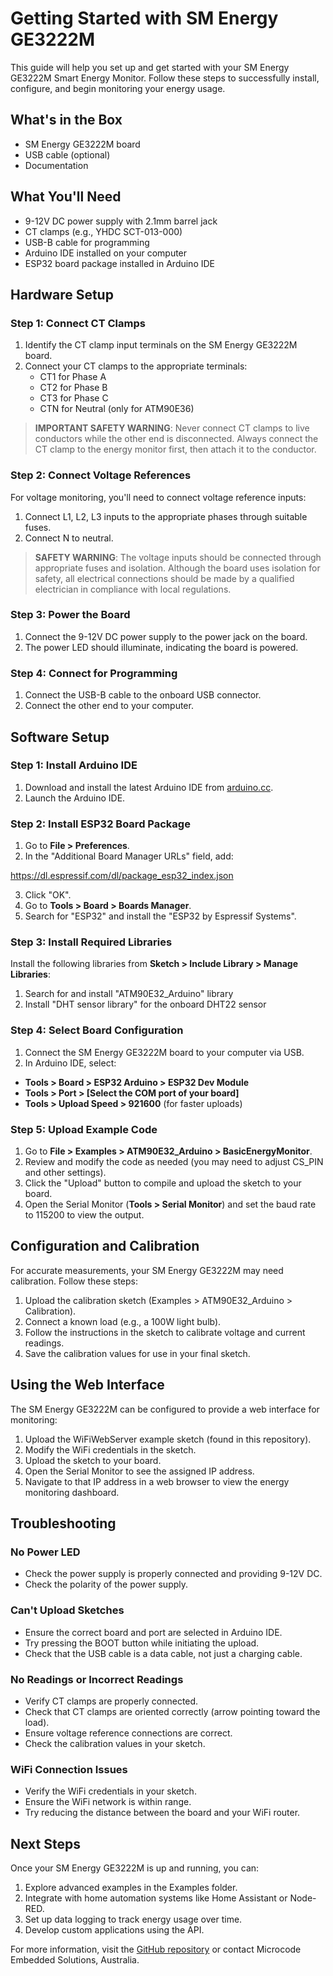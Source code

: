 # Getting Started with SM Energy GE3222M

This guide will help you set up and get started with your SM Energy GE3222M Smart Energy Monitor. Follow these steps to successfully install, configure, and begin monitoring your energy usage.

## What's in the Box

- SM Energy GE3222M board
- USB cable (optional)
- Documentation

## What You'll Need

- 9-12V DC power supply with 2.1mm barrel jack
- CT clamps (e.g., YHDC SCT-013-000)
- USB-B cable for programming
- Arduino IDE installed on your computer
- ESP32 board package installed in Arduino IDE

## Hardware Setup

### Step 1: Connect CT Clamps

1. Identify the CT clamp input terminals on the SM Energy GE3222M board.
2. Connect your CT clamps to the appropriate terminals:
   - CT1 for Phase A
   - CT2 for Phase B
   - CT3 for Phase C
   - CTN for Neutral (only for ATM90E36)

> **IMPORTANT SAFETY WARNING**: Never connect CT clamps to live conductors while the other end is disconnected. Always connect the CT clamp to the energy monitor first, then attach it to the conductor.

### Step 2: Connect Voltage References

For voltage monitoring, you'll need to connect voltage reference inputs:

1. Connect L1, L2, L3 inputs to the appropriate phases through suitable fuses.
2. Connect N to neutral.

> **SAFETY WARNING**: The voltage inputs should be connected through appropriate fuses and isolation. Although the board uses isolation for safety, all electrical connections should be made by a qualified electrician in compliance with local regulations.

### Step 3: Power the Board

1. Connect the 9-12V DC power supply to the power jack on the board.
2. The power LED should illuminate, indicating the board is powered.

### Step 4: Connect for Programming

1. Connect the USB-B cable to the onboard USB connector.
2. Connect the other end to your computer.

## Software Setup

### Step 1: Install Arduino IDE

1. Download and install the latest Arduino IDE from [arduino.cc](https://www.arduino.cc/en/software).
2. Launch the Arduino IDE.

### Step 2: Install ESP32 Board Package

1. Go to **File > Preferences**.
2. In the "Additional Board Manager URLs" field, add:

https://dl.espressif.com/dl/package_esp32_index.json

3. Click "OK".
4. Go to **Tools > Board > Boards Manager**.
5. Search for "ESP32" and install the "ESP32 by Espressif Systems".

### Step 3: Install Required Libraries

Install the following libraries from **Sketch > Include Library > Manage Libraries**:

1. Search for and install "ATM90E32_Arduino" library
2. Install "DHT sensor library" for the onboard DHT22 sensor

### Step 4: Select Board Configuration

1. Connect the SM Energy GE3222M board to your computer via USB.
2. In Arduino IDE, select:
- **Tools > Board > ESP32 Arduino > ESP32 Dev Module**
- **Tools > Port > [Select the COM port of your board]**
- **Tools > Upload Speed > 921600** (for faster uploads)

### Step 5: Upload Example Code

1. Go to **File > Examples > ATM90E32_Arduino > BasicEnergyMonitor**.
2. Review and modify the code as needed (you may need to adjust CS_PIN and other settings).
3. Click the "Upload" button to compile and upload the sketch to your board.
4. Open the Serial Monitor (**Tools > Serial Monitor**) and set the baud rate to 115200 to view the output.

## Configuration and Calibration

For accurate measurements, your SM Energy GE3222M may need calibration. Follow these steps:

1. Upload the calibration sketch (Examples > ATM90E32_Arduino > Calibration).
2. Connect a known load (e.g., a 100W light bulb).
3. Follow the instructions in the sketch to calibrate voltage and current readings.
4. Save the calibration values for use in your final sketch.

## Using the Web Interface

The SM Energy GE3222M can be configured to provide a web interface for monitoring:

1. Upload the WiFiWebServer example sketch (found in this repository).
2. Modify the WiFi credentials in the sketch.
3. Upload the sketch to your board.
4. Open the Serial Monitor to see the assigned IP address.
5. Navigate to that IP address in a web browser to view the energy monitoring dashboard.

## Troubleshooting

### No Power LED
- Check the power supply is properly connected and providing 9-12V DC.
- Check the polarity of the power supply.

### Can't Upload Sketches
- Ensure the correct board and port are selected in Arduino IDE.
- Try pressing the BOOT button while initiating the upload.
- Check that the USB cable is a data cable, not just a charging cable.

### No Readings or Incorrect Readings
- Verify CT clamps are properly connected.
- Check that CT clamps are oriented correctly (arrow pointing toward the load).
- Ensure voltage reference connections are correct.
- Check the calibration values in your sketch.

### WiFi Connection Issues
- Verify the WiFi credentials in your sketch.
- Ensure the WiFi network is within range.
- Try reducing the distance between the board and your WiFi router.

## Next Steps

Once your SM Energy GE3222M is up and running, you can:

1. Explore advanced examples in the Examples folder.
2. Integrate with home automation systems like Home Assistant or Node-RED.
3. Set up data logging to track energy usage over time.
4. Develop custom applications using the API.

For more information, visit the [GitHub repository](https://github.com/Chamil1983/SM-GE3222M-Smart-Energy-Monitor.git) or contact Microcode Embedded Solutions, Australia.